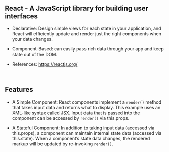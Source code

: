 ## React - A JavaScript library for building user interfaces

- Declarative: Design simple views for each state in your application, and React will efficiently update and render just the right components when your data changes.

- Component-Based: can easily pass rich data through your app and keep state out of the DOM.

- References: https://reactjs.org/

<br/>

## Features

- A Simple Component: React components implement a `render()` method that takes input data and returns what to display. This example uses an XML-like syntax called JSX. Input data that is passed into the component can be accessed by `render()` via this.props.

- A Stateful Component: In addition to taking input data (accessed via this.props), a component can maintain internal state data (accessed via this.state). When a component’s state data changes, the rendered markup will be updated by re-invoking `render()`.